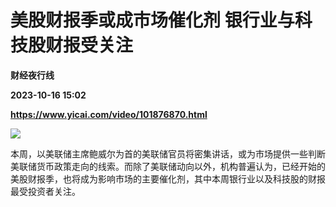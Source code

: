 # 美股财报季或成市场催化剂 银行业与科技股财报受关注
**财经夜行线**

**2023-10-16 15:02**

**https://www.yicai.com/video/101876870.html**

![](http://imgcdn.yicai.com/vms-new/2023/10/5395f1cd040eb83865aac7e065f56498_V6gN.jpg) 

本周，以美联储主席鲍威尔为首的美联储官员将密集讲话，或为市场提供一些判断美联储货币政策走向的线索。而除了美联储动向以外，机构普遍认为，已经开始的美股财报季，也将成为影响市场的主要催化剂，其中本周银行业以及科技股的财报最受投资者关注。